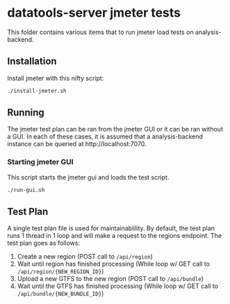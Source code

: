# datatools-server jmeter tests

This folder contains various items that to run jmeter load tests on analysis-backend.

## Installation

Install jmeter with this nifty script:

```sh
./install-jmeter.sh
```

## Running

The jmeter test plan can be ran from the jmeter GUI or it can be ran without a GUI.  In each of these cases, it is assumed that a analysis-backend instance can be queried at http://localhost:7070.

### Starting jmeter GUI

This script starts the jmeter gui and loads the test script.

```sh
./run-gui.sh
```

## Test Plan

A single test plan file is used for maintainablility.  By default, the test plan runs 1 thread in 1 loop and will make a request to the regions endpoint.  The test plan goes as follows:

1.  Create a new region (POST call to `/api/region`)
2.  Wait until region has finished processing (While loop w/ GET call to `/api/region/{NEW_REGION_ID}`)
3.  Upload a new GTFS to the new region (POST call to `/api/bundle`)
4.  Wait until the GTFS has finished processing (While loop w/ GET call to `/api/bundle/{NEW_BUNDLE_ID}`)

